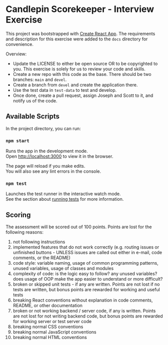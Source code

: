# Candlepin Scorekeeper - Interview Exercise

This project was bootstrapped with [Create React App](https://github.com/facebook/create-react-app). The requirements and description for this exercise were added to the `docs` directory for convenience.

Overview:
- Update the LICENSE to either be open source OR to be copyrighted to you. This exercise is solely for us to review your code and skills.
- Create a new repo with this code as the base. There should be two branches: `main` and `devel`.
- Create a branch from `devel` and create the application there.
- Use the test data in `test-data` to test and develop.
- Once done, create a pull request, assign Joseph and Scott to it, and notify us of the code.

## Available Scripts

In the project directory, you can run:

### `npm start`

Runs the app in the development mode.\
Open [http://localhost:3000](http://localhost:3000) to view it in the browser.

The page will reload if you make edits.\
You will also see any lint errors in the console.

### `npm test`

Launches the test runner in the interactive watch mode.\
See the section about [running tests](https://facebook.github.io/create-react-app/docs/running-tests) for more information.

## Scoring
The assessment will be scored out of 100 points. Points are lost for the following reasons:

1. not following instructions
2. implemented features that do not work correctly (e.g. routing issues or unfinished buttons - UNLESS issues are called out either in e-mail, code comments, or the README)
3. code style: variable naming, usage of common programming patterns, unused variables, usage of classes and modules
4. complexity of code: is the logic easy to follow? any unused variables? does usage of OOP make the app easier to understand or more difficult?
5. broken or skipped unit tests - if any are written. Points are not lost if no tests are written, but bonus points are rewarded for working and useful tests
6. breaking React conventions without explanation in code comments, README, or other documentation
7. broken or not working backend / server code, if any is written. Points are not lost for not writing backend code, but bonus points are rewarded for working server or test server code
8. breaking normal CSS conventions
9. breaking normal JavaScript conventions
10. breaking normal HTML conventions